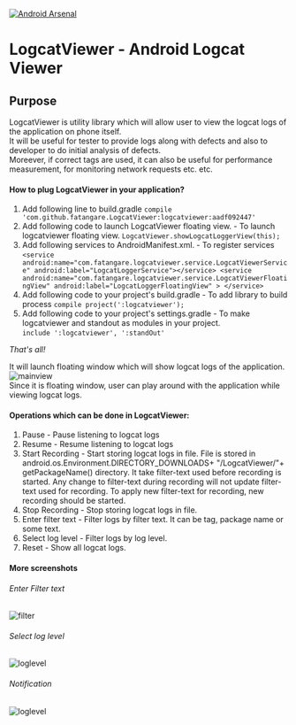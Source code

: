 [![Android Arsenal](https://img.shields.io/badge/Android%20Arsenal-LogcatViewer-green.svg?style=true)](https://android-arsenal.com/details/1/3463)

# LogcatViewer - Android Logcat Viewer

## Purpose
LogcatViewer is utility library which will allow user to view the logcat logs of the application on phone itself.   
It will be useful for tester to provide logs along with defects and also to developer to do initial analysis of defects.  
Moreever, if correct tags are used, it can also be useful for performance measurement, for monitoring network requests etc. etc.  

#### How to plug LogcatViewer in your application?

1. Add following line to build.gradle
`compile 'com.github.fatangare.LogcatViewer:logcatviewer:aadf092447'`
2. Add following code to launch LogcatViewer floating view. - To launch logcatviewer floating view.
`LogcatViewer.showLogcatLoggerView(this);`
3. Add following services to AndroidManifest.xml. - To register services
 `<service android:name="com.fatangare.logcatviewer.service.LogcatViewerService"
            android:label="LogcatLoggerService"></service>
        <service android:name="com.fatangare.logcatviewer.service.LogcatViewerFloatingView"
            android:label="LogcatLoggerFloatingView" > </service>`
4. Add following code to your project's build.gradle - To add library to build process
`compile project(':logcatviewer');`
5. Add following code to your project's settings.gradle - To make logcatviewer and standout as modules in your project.  
`include ':logcatviewer', ':standOut'`


*That's all!*  
  
It will launch floating window which will show logcat logs of the application.   
![mainview](https://github.com/fatangare/LogcatViewer/blob/master/Images/mainview.png)  
Since it is floating window, user can play around with the application while viewing logcat logs.  

#### Operations which can be done in LogcatViewer:
1. Pause - Pause listening to logcat logs
2. Resume - Resume listening to logcat logs
3. Start Recording - Start storing logcat logs in file. File is stored in android.os.Environment.DIRECTORY_DOWNLOADS+ "/LogcatViewer/"+ getPackageName() directory.
It take filter-text used before recording is started. Any change to filter-text during recording will not update filter-text used for recording.
To apply new filter-text for recording, new recording should be started.
4. Stop Recording - Stop storing logcat logs in file.
5. Enter filter text - Filter logs by filter text. It can be tag, package name or some text.
6. Select log level - Filter logs by log level.
7. Reset - Show all logcat logs.      

#### More screenshots
###### Enter Filter text       
![filter](https://github.com/fatangare/LogcatViewer/blob/master/Images/filter.png)   
###### Select log level
![loglevel](https://github.com/fatangare/LogcatViewer/blob/master/Images/loglevel.png)  
###### Notification
![loglevel](https://github.com/fatangare/LogcatViewer/blob/master/Images/notification.png)    
